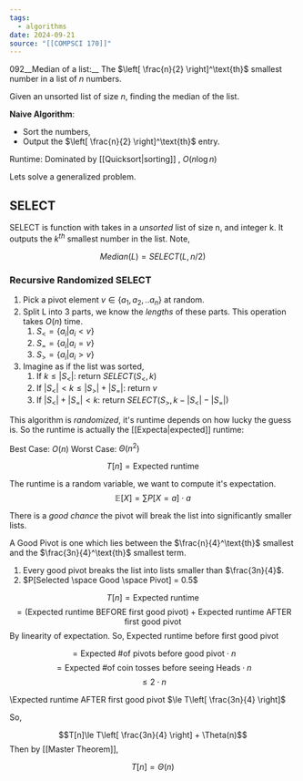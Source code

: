 ```yaml
---
tags:
  - algorithms
date: 2024-09-21
source: "[[COMPSCI 170]]"
---
```

092__Median of a list:__  The $\left[ \frac{n}{2} \right]^\text{th}$ smallest number in a list of $n$ numbers.

Given an unsorted list of size $n$, finding the median of the list.

__Naive Algorithm__: 
- Sort the numbers, 
- Output the $\left[ \frac{n}{2} \right]^\text{th}$ entry. 

Runtime: Dominated by [[Quicksort|sorting]] , $O(n \log n)$

Lets solve a generalized problem.

## SELECT

SELECT is function with takes in a _unsorted_ list of size n, and integer k.
It outputs the $k^{th}$ smallest number in the list. Note,

$$Median(L) = SELECT(L, n/2)$$

### Recursive Randomized SELECT

1. Pick a pivot element $v  \in \{a_{1}, a_{2}, ..a_{n}\}$ at random.
2. Split L into 3 parts, we know the _lengths_ of these parts. This operation takes $O(n)$ time.
	1. $S_{<} = \{a_{i} | a_{i} < v\}$
	2. $S_{=} = \{a_{i} | a_{i} = v\}$
	3. $S_{>} = \{a_{i} | a_{i} > v\}$
3. Imagine as if the list was sorted,
	1. If $k \le |S_{<}|$: return $SELECT(S_{<}, k)$
	2. If $|S_{<}| \lt k \le |S_{>}| +|S_{=}|$: return $v$
	3. If $|S_{<}| + |S_{=}|\lt k$: return $SELECT(S_{>},k-|S_{<}| -|S_{=}|)$

This algorithm is _randomized_, it's runtime depends on how lucky the guess is.
So the runtime is actually the [[Expecta|expected]] runtime:

Best Case: $O(n)$
Worst Case: $\Theta(n^2)$

$$T[n]=\text{Expected runtime}$$

The runtime is a random variable, we want to compute it's expectation.
$$\mathbb{E}[X] = \sum P[X=a]\cdot a$$

There is a _good chance_ the pivot will break the list into significantly smaller lists.

A Good Pivot is one which lies between the $\frac{n}{4}^\text{th}$ smallest and the $\frac{3n}{4}^\text{th}$ smallest term.

1) Every good pivot breaks the list into lists smaller than $\frac{3n}{4}$.
2) $P[Selected \space Good \space Pivot] = 0.5$

$$T[n]=\text{Expected runtime}$$$$ = (\text{Expected runtime BEFORE first good pivot})+\text{Expected runtime AFTER first good pivot}$$
By linearity of expectation. So, Expected runtime before first good pivot

$$= \text{Expected \# of pivots before good pivot} \cdot n$$
$$= \text{Expected \# of coin tosses before seeing Heads} \cdot n$$
$$\le 2 \cdot n$$

\Expected runtime AFTER first good pivot $\le T\left[ \frac{3n}{4} \right]$

So, 

$$T[n]\le T\left[ \frac{3n}{4} \right] + \Theta(n)$$
Then by [[Master Theorem]],

$$T[n] = \Theta(n)$$
